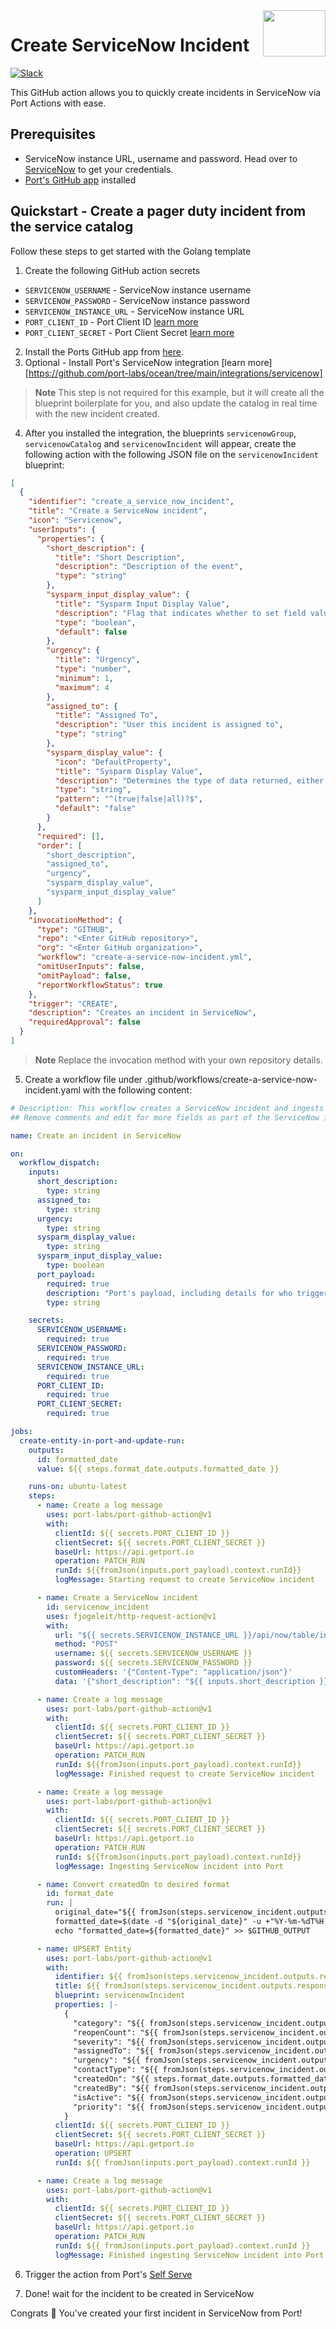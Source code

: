 <img align="right" width="100" height="74" src="https://user-images.githubusercontent.com/8277210/183290025-d7b24277-dfb4-4ce1-bece-7fe0ecd5efd4.svg" />

# Create ServiceNow Incident

[![Slack](https://img.shields.io/badge/Slack-4A154B?style=for-the-badge&logo=slack&logoColor=white)](https://join.slack.com/t/devex-community/shared_invite/zt-1bmf5621e-GGfuJdMPK2D8UN58qL4E_g)

This GitHub action allows you to quickly create incidents in ServiceNow via Port Actions with ease.

## Prerequisites
* ServiceNow instance URL, username and password. Head over to [ServiceNow](https://signon.service-now.com/x_snc_sso_auth.do?pageId=username) to get your credentials.
* [Port's GitHub app](https://github.com/apps/getport-io) installed

## Quickstart - Create a pager duty incident from the service catalog

Follow these steps to get started with the Golang template

1. Create the following GitHub action secrets
* `SERVICENOW_USERNAME` - ServiceNow instance username
* `SERVICENOW_PASSWORD` - ServiceNow instance password
* `SERVICENOW_INSTANCE_URL` - ServiceNow instance URL
* `PORT_CLIENT_ID` - Port Client ID [learn more](https://docs.getport.io/build-your-software-catalog/sync-data-to-catalog/api/#get-api-token)
* `PORT_CLIENT_SECRET` - Port Client Secret [learn more](https://docs.getport.io/build-your-software-catalog/sync-data-to-catalog/api/#get-api-token) 

2. Install the Ports GitHub app from [here](https://github.com/apps/getport-io/installations/new).
3. Optional - Install Port's ServiceNow integration [learn more][https://github.com/port-labs/ocean/tree/main/integrations/servicenow] 
>**Note** This step is not required for this example, but it will create all the blueprint boilerplate for you, and also update the catalog in real time with the new incident created.
4. After you installed the integration, the blueprints `servicenowGroup`, `servicenowCatalog` and `servicenowIncident` will appear, create the following action with the following JSON file on the `servicenowIncident` blueprint:

```json
[
  {
    "identifier": "create_a_service_now_incident",
    "title": "Create a ServiceNow incident",
    "icon": "Servicenow",
    "userInputs": {
      "properties": {
        "short_description": {
          "title": "Short Description",
          "description": "Description of the event",
          "type": "string"
        },
        "sysparm_input_display_value": {
          "title": "Sysparm Input Display Value",
          "description": "Flag that indicates whether to set field values using the display value or the actual value.",
          "type": "boolean",
          "default": false
        },
        "urgency": {
          "title": "Urgency",
          "type": "number",
          "minimum": 1,
          "maximum": 4
        },
        "assigned_to": {
          "title": "Assigned To",
          "description": "User this incident is assigned to",
          "type": "string"
        },
        "sysparm_display_value": {
          "icon": "DefaultProperty",
          "title": "Sysparm Display Value",
          "description": "Determines the type of data returned, either the actual values from the database or the display values of the fields.",
          "type": "string",
          "pattern": "^(true|false|all)?$",
          "default": "false"
        }
      },
      "required": [],
      "order": [
        "short_description",
        "assigned_to",
        "urgency",
        "sysparm_display_value",
        "sysparm_input_display_value"
      ]
    },
    "invocationMethod": {
      "type": "GITHUB",
      "repo": "<Enter GitHub repository>",
      "org": "<Enter GitHub organization>",
      "workflow": "create-a-service-now-incident.yml",
      "omitUserInputs": false,
      "omitPayload": false,
      "reportWorkflowStatus": true
    },
    "trigger": "CREATE",
    "description": "Creates an incident in ServiceNow",
    "requiredApproval": false
  }
]
```
>**Note** Replace the invocation method with your own repository details.

5. Create a workflow file under .github/workflows/create-a-service-now-incident.yaml with the following content:
```yml
# Description: This workflow creates a ServiceNow incident and ingests it into Port
## Remove comments and edit for more fields as part of the ServiceNow incident

name: Create an incident in ServiceNow

on:
  workflow_dispatch:
    inputs:
      short_description:
        type: string
      assigned_to:
        type: string
      urgency:
        type: string
      sysparm_display_value:
        type: string
      sysparm_input_display_value:
        type: boolean
      port_payload:
        required: true
        description: "Port's payload, including details for who triggered the action and general context (blueprint, run id, etc...)"
        type: string

    secrets:
      SERVICENOW_USERNAME:
        required: true
      SERVICENOW_PASSWORD:
        required: true
      SERVICENOW_INSTANCE_URL:
        required: true
      PORT_CLIENT_ID:
        required: true
      PORT_CLIENT_SECRET:
        required: true

jobs:
  create-entity-in-port-and-update-run:
    outputs:
      id: formatted_date
      value: ${{ steps.format_date.outputs.formatted_date }}

    runs-on: ubuntu-latest
    steps:
      - name: Create a log message
        uses: port-labs/port-github-action@v1
        with:
          clientId: ${{ secrets.PORT_CLIENT_ID }}
          clientSecret: ${{ secrets.PORT_CLIENT_SECRET }}
          baseUrl: https://api.getport.io
          operation: PATCH_RUN
          runId: ${{fromJson(inputs.port_payload).context.runId}}
          logMessage: Starting request to create ServiceNow incident

      - name: Create a ServiceNow incident
        id: servicenow_incident
        uses: fjogeleit/http-request-action@v1
        with:
          url: "${{ secrets.SERVICENOW_INSTANCE_URL }}/api/now/table/incident"
          method: "POST"
          username: ${{ secrets.SERVICENOW_USERNAME }}
          password: ${{ secrets.SERVICENOW_PASSWORD }}
          customHeaders: '{"Content-Type": "application/json"}'
          data: '{"short_description": "${{ inputs.short_description }}", "assigned_to": "${{ inputs.assigned_to }}", "urgency": "${{ inputs.urgency }}", "sysparm_display_value": "${{ inputs.sysparm_display_value }}", "sysparm_input_display_value": "${{ inputs.sysparm_input_display_value }}"}'

      - name: Create a log message
        uses: port-labs/port-github-action@v1
        with:
          clientId: ${{ secrets.PORT_CLIENT_ID }}
          clientSecret: ${{ secrets.PORT_CLIENT_SECRET }}
          baseUrl: https://api.getport.io
          operation: PATCH_RUN
          runId: ${{fromJson(inputs.port_payload).context.runId}}
          logMessage: Finished request to create ServiceNow incident

      - name: Create a log message
        uses: port-labs/port-github-action@v1
        with:
          clientId: ${{ secrets.PORT_CLIENT_ID }}
          clientSecret: ${{ secrets.PORT_CLIENT_SECRET }}
          baseUrl: https://api.getport.io
          operation: PATCH_RUN
          runId: ${{fromJson(inputs.port_payload).context.runId}}
          logMessage: Ingesting ServiceNow incident into Port

      - name: Convert createdOn to desired format
        id: format_date
        run: |
          original_date="${{ fromJson(steps.servicenow_incident.outputs.response).result.sys_created_on }}"
          formatted_date=$(date -d "${original_date}" -u +"%Y-%m-%dT%H:%M:%SZ")
          echo "formatted_date=${formatted_date}" >> $GITHUB_OUTPUT

      - name: UPSERT Entity
        uses: port-labs/port-github-action@v1
        with:
          identifier: ${{ fromJson(steps.servicenow_incident.outputs.response).result.number }}
          title: ${{ fromJson(steps.servicenow_incident.outputs.response).result.short_description }}
          blueprint: servicenowIncident
          properties: |-
            {
              "category": "${{ fromJson(steps.servicenow_incident.outputs.response).result.category }}",
              "reopenCount": "${{ fromJson(steps.servicenow_incident.outputs.response).result.reopen_count }}",
              "severity": "${{ fromJson(steps.servicenow_incident.outputs.response).result.severity }}",
              "assignedTo": "${{ fromJson(steps.servicenow_incident.outputs.response).result.assigned_to.link }}",
              "urgency": "${{ fromJson(steps.servicenow_incident.outputs.response).result.urgency }}",
              "contactType": "${{ fromJson(steps.servicenow_incident.outputs.response).result.contact_type }}",
              "createdOn": "${{ steps.format_date.outputs.formatted_date }}",
              "createdBy": "${{ fromJson(steps.servicenow_incident.outputs.response).result.sys_created_by }}",
              "isActive": "${{ fromJson(steps.servicenow_incident.outputs.response).result.active }}",
              "priority": "${{ fromJson(steps.servicenow_incident.outputs.response).result.priority }}"
            }
          clientId: ${{ secrets.PORT_CLIENT_ID }}
          clientSecret: ${{ secrets.PORT_CLIENT_SECRET }}
          baseUrl: https://api.getport.io
          operation: UPSERT
          runId: ${{ fromJson(inputs.port_payload).context.runId }}

      - name: Create a log message
        uses: port-labs/port-github-action@v1
        with:
          clientId: ${{ secrets.PORT_CLIENT_ID }}
          clientSecret: ${{ secrets.PORT_CLIENT_SECRET }}
          baseUrl: https://api.getport.io
          operation: PATCH_RUN
          runId: ${{ fromJson(inputs.port_payload).context.runId }}
          logMessage: Finished ingesting ServiceNow incident into Port

```

6. Trigger the action from Port's [Self Serve](https://app.getport.io/self-serve)

7. Done! wait for the incident to be created in ServiceNow

Congrats 🎉 You've created your first incident in ServiceNow from Port!